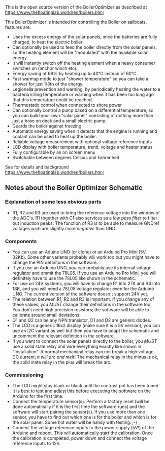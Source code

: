This is the open source version of the BoilerOptimizer as described at https://www.thefloatinglab.world/en/boilers.html

This BoilerOptimizer is intended for controlling the Boiler on sailboats, features are:

- Uses the excess energy of the solar panels, once the batteries are fully charged, to heat the electric boiler
- Can optionally be used to feed the boiler directly from the solar panels, so the heating element will be "modulated" with the available solar energy.
- It will instantly switch off the heating element when a heavy consumer switches on (anchor winch etc).
- Energy saving of 66% by heating up to 40&deg;C instead of 60&deg;C.
- Fast warmup mode to just "shower temperature" so you can take a shower for just 1/3th of the energy.
- Legionella prevention and warning, by periodically heating the water to a bacteria killing temperature or warning when it has been too long ago that this temperature could be reached.
- Thermostatic control when connected to shore power
- Can optionally control a pump based on a differential temperature, so you can build your own "solar panel" consisting of nothing more than just a hose on deck and a small electric pump.
- Guards the boiler against freezing
- Automatic energy saving when it detects that the engine is running and coolant can be used to heat up the boiler.
- Reliable voltage measurement with optional voltage reference inputs
- LCD display with boiler temperature, trend, voltage and heater status
- Fully configurable by an on screen menu
- Switchable between degrees Celsius and Fahrenheit

See for details and background https://www.thefloatinglab.world/en/boilers.html

## Notes about the Boiler Optimizer Schematic

### Explanation of some less obvious parts

- R1, R2 and R3 are used to bring the reference voltage into the window of the ADC's. R1 together with C1 also services as a *low pass filter* to filter out induction peaks. The function of R3 is to be able to measure GNDref voltages wich are slightly more *negative* than GND.

### Components

- You can use an Aduino UNO (or clone) or an Arduino Pro Mini (5V, 32Kb). Some other variants probably will work too but you might have to change the PIN definitons in the software.
- If you use an Arduino UNO, you can probably use its internal voltage regulator and ommit the 78L05. If you use an Arduino Pro Mini, you will definitely have to use the 78L05 like shown in the schematic.
- For use on 24V systems, you will have to change R1 into 27K and R4 into 18K, and you will need a 78L05 voltage regulator even for the Arduino UNO. The current version of the software doesn't support 24V yet.
- The relation between R1, R2 and R3 is important. If you change any of these values, you *MUST* change their definitions in the software too! You don't need high precision resistors; the software will be able to calibrate around small deviations.
- Q1 and Q2 can be any NPN transistor, D1 and D2 are generic diodes.
- The LCD is a generic 16x2 display (make sure it is a 5V version), you can use an I2C variant as well but then you have to adapt the schematic and uncomment the relevant definition in the software.
- If you want to connect the solar panels directly to the boiler, you *MUST* use a solid state relay and wire everything exactly like shown in "Installation". A normal mechanical relay can not break a high voltage DC current; *it will arc and melt*! The mechanical relay in the minus is ok, the solid state relay in the plus will break the arc.

### Commissioning

- The LCD might stay blank or black until the contrast pot has been tuned. It is best to test and adjust this before executing the software on the Arduino for the first time.
- Connect the temperature sensor(s). Perform a factory reset (will be done automatically if it is the first time the software runs) and the software will start pairing the sensor(s). If you use more than one sensor, you have to find out which one is for the boiler and which is for the solar panel. Some hot water will be handy with testing. ;-)
- Connect the voltage reference inputs to the power supply (5V!) of the Arduino and reboot. This will automatically start the calibration. Once the calibration is completed, power down and connect the voltage reference inputs to 12V.
